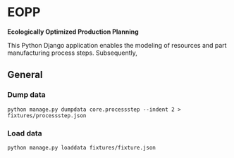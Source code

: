 # EOPP

**Ecologically Optimized Production Planning**

This Python Django application enables the modeling of resources and part manufacturing process steps. 
Subsequently, 

## General



### Dump data

```
python manage.py dumpdata core.processstep --indent 2 > fixtures/processstep.json
```

### Load data

```
python manage.py loaddata fixtures/fixture.json
```
